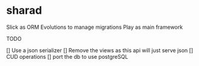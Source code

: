 # sharad

Slick as ORM
Evolutions to manage migrations
Play as main framework

TODO

[] Use a json serializer
[] Remove the views as this api will just serve json 
[] CUD operations
[] port the db to use postgreSQL
